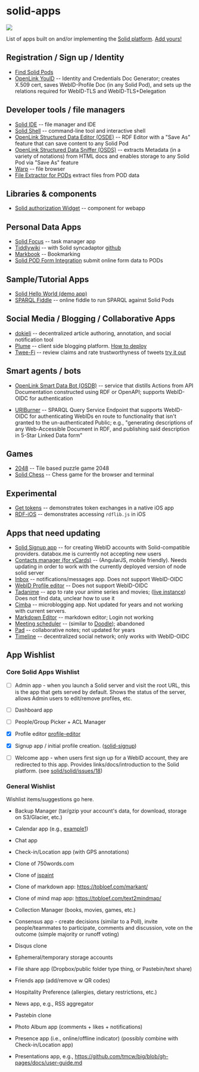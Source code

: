 # solid-apps
[![](https://img.shields.io/badge/project-Solid-7C4DFF.svg?style=flat-square)](https://github.com/solid/solid)

List of apps built on and/or implementing the [Solid platform](https://github.com/solid/solid-spec). 
[Add yours!](https://github.com/solid/solid-apps/blob/master/How-to-add-an-App.md)

## Registration / Sign up / Identity

- [Find Solid Pods](https://findsolidpods.com)
- [OpenLink YouID](http://youid.openlinksw.com) -- Identity and Credentials Doc Generator; creates X.509 
  cert, saves WebID-Profile Doc (in any Solid Pod), and sets up the relations required for WebID-TLS and 
  WebID-TLS+Delegation

## Developer tools / file managers

- [Solid IDE](https://jeff-zucker.github.io/solid-ide/) -- file manager and IDE
- [Solid Shell](https://github.com/jeff-zucker/solid-shell) -- command-line tool and interactive shell
- [OpenLink Structured Data Editor (OSDE)](http://osde.openlinksw.com) -- RDF Editor with a "Save As" feature that 
  can save content to any Solid Pod
- [OpenLink Structured Data Sniffer (OSDS)](http://osds.openlinksw.com) -- extracts Metadata (in a variety of notations) 
  from HTML docs and enables storage to any Solid Pod via "Save As" feature
- [Warp](https://github.com/linkeddata/warp) -- file browser
- [File Extractor for PODs](https://github.com/dconorozzo/Solid-RDF-HexBin-File-Extraction) extract files from POD data

## Libraries & components

- [Solid authorization Widget](https://github.com/bourgeoa/solid-file-widget) -- component for webapp 

## Personal Data Apps

- [Solid Focus](https://noeldemartin.github.io/solid-focus/) -- task manager app
- [Tiddlywiki](https://bourgeoa.solid.community/public/tiddlywiki/) -- with Solid syncadaptor 
  [github](https://github.com/bourgeoa/tiddlywiki-node-solid-server)
- [Markbook](https://github.com/mark-book/markbook/blob/gh-pages/README.md) -- Bookmarking
- [Solid POD Form Integration](https://www.formrouter.com/solid-project-pod-pdf-form-integration/online_forms_solid_pod.htm) submit online form data to PODs

## Sample/Tutorial Apps

- [Solid Hello World (demo app)](https://github.com/melvincarvalho/helloworld/)
- [SPARQL Fiddle](https://jeff-zucker.github.io/sparql-fiddle/) -- online fiddle to run SPARQL against Solid Pods

## Social Media / Blogging / Collaborative Apps

- [dokieli](https://github.com/linkeddata/dokieli) --
    decentralized article authoring, annotation, and social notification tool
- [Plume](https://github.com/theWebalyst/solid-plume/) -- client side blogging platform. [How to deploy](https://thewebalyst.solid.community/plume/?post=https%3A%2F%2Fthewebalyst.solid.community%2Fpublic%2Fposts%2F%2F1555171264494-how-to-deploy-plume-blog-on-your-solid-pod.ttl%23%23%23%23%23%23%23%23%23%23%23%23%23%23)
- [Twee-Fi](https://github.com/factsmission/twee-fi) -- review claims
    and rate trustworthyness of tweets [try it out](https://factsmission.github.io/twee-fi/)

## Smart agents / bots

- [OpenLink Smart Data Bot (OSDB)](http://osdb.openlinksw.com) -- service that distills Actions from API Documentation 
  constructed using RDF or OpenAPI; supports WebID-OIDC for authentication

<!-- TODO: reviewed until here -->


- [URIBurner](http://linkeddata.uriburner.com/sparql) -- SPARQL Query Service Endpoint that supports WebID-OIDC 
  for authenticating WebIDs en route to functionality that isn't granted to the un-authenticated Public; e.g., 
  "generating descriptions of any Web-Accessible Document in RDF, and publishing said description in 5-Star 
  Linked Data form"

## Games

- [2048](http://github.com/webize/2048) -- Tile based puzzle game 2048
- [Solid Chess](https://github.com/pheyvaer/solid-chess) -- Chess game for the browser and terminal

## Experimental

- [Get tokens](https://github.com/wrmack/Get-tokens) -- demonstrates token exchanges in a native iOS app 
- [RDF-iOS](https://github.com/wrmack/RDF-iOS) -- demonstrates accessing `rdflib.js` in iOS 

## Apps that need updating

- [Solid Signup app](https://github.com/solid/solid-signup) -- for creating
    WebID accounts with Solid-compatible providers. databox.me is currently not accepting new users
- [Contacts manager (for vCards)](https://github.com/linkeddata/contacts) --
      (AngularJS, mobile friendly). Needs updating in order to work with the currently deployed version of node solid server
- [Inbox](https://github.com/solid/solid-inbox/) -- notifications/messages app. Does not support WebID-OIDC
- [WebID Profile editor](https://github.com/linkeddata/profile-editor) -- Does not support WebID-OIDC
- [Tadanime](https://github.com/pheyvaer/tadanime) -- app to rate your anime series and movies; ([live instance](https://pheyvaer.github.io/tadanime/index.html))  Does not find data, unclear how to use it
- [Cimba](https://github.com/linkeddata/cimba) -- microblogging app. Not updated for years and not working with current servers.
- [Markdown Editor](https://github.com/melvincarvalho/markdown-editor) -- markdown
    editor; Login not working
- [Meeting scheduler](https://github.com/linkeddata/app-schedule) --
    (similar to [Doodle](http://doodle.com/)); abandoned
- [Pad](https://github.com/timbl/pad) -- collaborative notes; not updated for years
- [Timeline](https://github.com/solid-social/timeline) -- decentralized social
    network; only works with WebID-OIDC
    
## App Wishlist

### Core Solid Apps Wishlist

- [ ] Admin app - when you launch a Solid server and visit the root URL,
    this is the app that gets served by default. Shows the status of the
    server, allows Admin users to edit/remove profiles, etc.

- [ ] Dashboard app

- [ ] People/Group Picker + ACL Manager

- [x] Profile editor
    [profile-editor](https://github.com/linkeddata/profile-editor)

- [x] Signup app / initial profile creation.
    ([solid-signup](https://github.com/solid/solid-signup))

- [ ] Welcome app - when users first sign up for a WebID account, they are
    redirected to this app. Provides links/docs/introduction to the Solid
    platform.
    (see [solid/solid/issues/18](https://github.com/solid/solid/issues/18))

### General Wishlist
Wishlist items/suggestions go here.

* Backup Manager (tar/gzip your account's data, for download, storage on S3/Glacier, etc.)

* Calendar app (e.g., [example1](http://ui.toast.com/tui-calendar/))

* Chat app

* Check-in/Location app (with GPS annotations)

* Clone of 750words.com

* Clone of [jspaint](https://github.com/1j01/jspaint)

* Clone of markdown app: https://tobloef.com/markant/

* Clone of mind map app: https://tobloef.com/text2mindmap/

* Collection Manager (books, movies, games, etc.)

* Consensus app - create decisions (similar to a Poll),
  invite people/teammates to participate,
  comments and discussion, vote on the outcome (simple majority or
  runoff voting)

* Disqus clone

* Ephemeral/temporary storage accounts

* File share app (Dropbox/public folder type thing, or Pastebin/text share)

* Friends app (add/remove w QR codes)

* Hospitality Preference (allergies, dietary restrictions, etc.)

* News app, e.g., RSS aggregator

* Pastebin clone

* Photo Album app (comments + likes + notifications)

* Presence app (i.e., online/offline indicator) (possibly combine with Check-in/Location app)

* Presentations app, e.g., https://github.com/tmcw/big/blob/gh-pages/docs/user-guide.md
